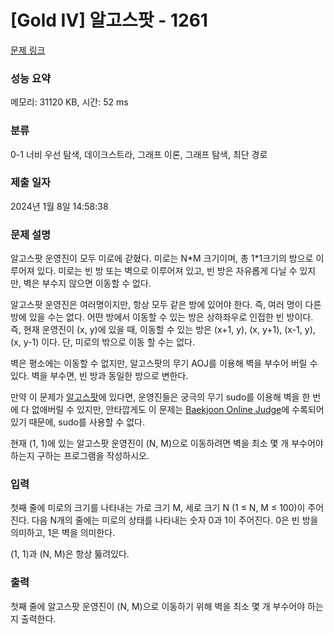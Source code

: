 # [Gold IV] 알고스팟 - 1261 

[문제 링크](https://www.acmicpc.net/problem/1261) 

### 성능 요약

메모리: 31120 KB, 시간: 52 ms

### 분류

0-1 너비 우선 탐색, 데이크스트라, 그래프 이론, 그래프 탐색, 최단 경로

### 제출 일자

2024년 1월 8일 14:58:38

### 문제 설명

<p>알고스팟 운영진이 모두 미로에 갇혔다. 미로는 N*M 크기이며, 총 1*1크기의 방으로 이루어져 있다. 미로는 빈 방 또는 벽으로 이루어져 있고, 빈 방은 자유롭게 다닐 수 있지만, 벽은 부수지 않으면 이동할 수 없다.</p>

<p>알고스팟 운영진은 여러명이지만, 항상 모두 같은 방에 있어야 한다. 즉, 여러 명이 다른 방에 있을 수는 없다. 어떤 방에서 이동할 수 있는 방은 상하좌우로 인접한 빈 방이다. 즉, 현재 운영진이 (x, y)에 있을 때, 이동할 수 있는 방은 (x+1, y), (x, y+1), (x-1, y), (x, y-1) 이다. 단, 미로의 밖으로 이동 할 수는 없다.</p>

<p>벽은 평소에는 이동할 수 없지만, 알고스팟의 무기 AOJ를 이용해 벽을 부수어 버릴 수 있다. 벽을 부수면, 빈 방과 동일한 방으로 변한다.</p>

<p>만약 이 문제가 <a href="https://www.algospot.com">알고스팟</a>에 있다면, 운영진들은 궁극의 무기 sudo를 이용해 벽을 한 번에 다 없애버릴 수 있지만, 안타깝게도 이 문제는 <a href="https://www.acmicpc.net">Baekjoon Online Judge</a>에 수록되어 있기 때문에, sudo를 사용할 수 없다.</p>

<p>현재 (1, 1)에 있는 알고스팟 운영진이 (N, M)으로 이동하려면 벽을 최소 몇 개 부수어야 하는지 구하는 프로그램을 작성하시오.</p>

### 입력 

 <p>첫째 줄에 미로의 크기를 나타내는 가로 크기 M, 세로 크기 N (1 ≤ N, M ≤ 100)이 주어진다. 다음 N개의 줄에는 미로의 상태를 나타내는 숫자 0과 1이 주어진다. 0은 빈 방을 의미하고, 1은 벽을 의미한다.</p>

<p>(1, 1)과 (N, M)은 항상 뚫려있다.</p>

### 출력 

 <p>첫째 줄에 알고스팟 운영진이 (N, M)으로 이동하기 위해 벽을 최소 몇 개 부수어야 하는지 출력한다.</p>

